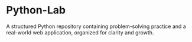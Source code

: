 # Python-Lab
A structured Python repository containing problem-solving practice and a real-world web application, organized for clarity and growth.
